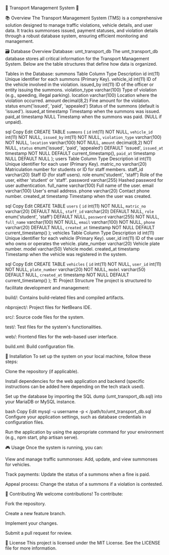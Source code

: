 🚌 Transport Management System 🚗

📚 Overview
The Transport Management System (TMS) is a comprehensive solution designed to manage traffic violations, vehicle details, and user data. It tracks summonses issued, payment statuses, and violation details through a robust database system, ensuring efficient monitoring and management.

🗃️ Database Overview
Database: umt_transport_db
The umt_transport_db database stores all critical information for the Transport Management System. Below are the table structures that define how data is organized.

Tables in the Database:
summons Table
Column	Type	Description
id	int(11)	Unique identifier for each summons (Primary Key).
vehicle_id	int(11)	ID of the vehicle involved in the violation.
issued_by	int(11)	ID of the officer or entity issuing the summons.
violation_type	varchar(100)	Type of violation (e.g., speeding, illegal parking).
location	varchar(100)	Location where the violation occurred.
amount	decimal(8,2)	Fine amount for the violation.
status	enum('issued', 'paid', 'appealed')	Status of the summons (default is 'issued').
issued_at	timestamp	Timestamp when the summons was issued.
paid_at	timestamp NULL	Timestamp when the summons was paid. (NULL if unpaid).

sql
Copy
Edit
CREATE TABLE `summons` (
  `id` int(11) NOT NULL,
  `vehicle_id` int(11) NOT NULL,
  `issued_by` int(11) NOT NULL,
  `violation_type` varchar(100) NOT NULL,
  `location` varchar(100) NOT NULL,
  `amount` decimal(8,2) NOT NULL,
  `status` enum('issued', 'paid', 'appealed') DEFAULT 'issued',
  `issued_at` timestamp NOT NULL DEFAULT current_timestamp(),
  `paid_at` timestamp NULL DEFAULT NULL
);
users Table
Column	Type	Description
id	int(11)	Unique identifier for each user (Primary Key).
matric_no	varchar(20)	Matriculation number for students or ID for staff members.
staff_id	varchar(20)	Staff ID (for staff users).
role	enum('student', 'staff')	Role of the user, either 'student' or 'staff'.
password	varchar(255)	Hashed password for user authentication.
full_name	varchar(100)	Full name of the user.
email	varchar(100)	User's email address.
phone	varchar(20)	Contact phone number.
created_at	timestamp	Timestamp when the user was created.

sql
Copy
Edit
CREATE TABLE `users` (
  `id` int(11) NOT NULL,
  `matric_no` varchar(20) DEFAULT NULL,
  `staff_id` varchar(20) DEFAULT NULL,
  `role` enum('student', 'staff') DEFAULT NULL,
  `password` varchar(255) NOT NULL,
  `full_name` varchar(100) NOT NULL,
  `email` varchar(100) NOT NULL,
  `phone` varchar(20) DEFAULT NULL,
  `created_at` timestamp NOT NULL DEFAULT current_timestamp()
);
vehicles Table
Column	Type	Description
id	int(11)	Unique identifier for each vehicle (Primary Key).
user_id	int(11)	ID of the user who owns or operates the vehicle.
plate_number	varchar(20)	Vehicle plate number.
model	varchar(50)	Vehicle model.
created_at	timestamp	Timestamp when the vehicle was registered in the system.

sql
Copy
Edit
CREATE TABLE `vehicles` (
  `id` int(11) NOT NULL,
  `user_id` int(11) NOT NULL,
  `plate_number` varchar(20) NOT NULL,
  `model` varchar(50) DEFAULT NULL,
  `created_at` timestamp NOT NULL DEFAULT current_timestamp()
);
🏗️ Project Structure
The project is structured to facilitate development and management:

build/: Contains build-related files and compiled artifacts.

nbproject/: Project files for NetBeans IDE.

src/: Source code files for the system.

test/: Test files for the system's functionalities.

web/: Frontend files for the web-based user interface.

build.xml: Build configuration file.

🔧 Installation
To set up the system on your local machine, follow these steps:

Clone the repository (if applicable).

Install dependencies for the web application and backend (specific instructions can be added here depending on the tech stack used).

Set up the database by importing the SQL dump (umt_transport_db.sql) into your MariaDB or MySQL instance.

bash
Copy
Edit
mysql -u username -p < /path/to/umt_transport_db.sql
Configure your application settings, such as database credentials in configuration files.

Run the application by using the appropriate command for your environment (e.g., npm start, php artisan serve).

🎮 Usage
Once the system is running, you can:

View and manage traffic summonses: Add, update, and view summonses for vehicles.

Track payments: Update the status of a summons when a fine is paid.

Appeal process: Change the status of a summons if a violation is contested.

🤝 Contributing
We welcome contributions! To contribute:

Fork the repository.

Create a new feature branch.

Implement your changes.

Submit a pull request for review.

📝 License
This project is licensed under the MIT License. See the LICENSE file for more information.
